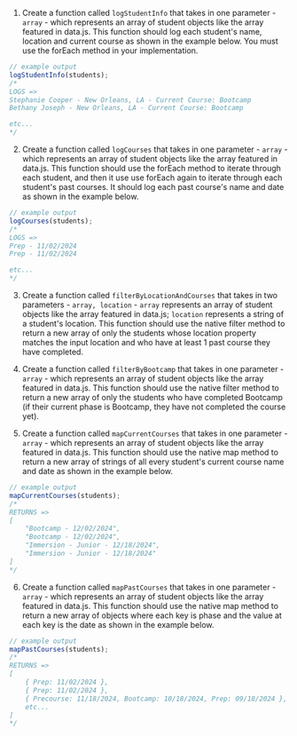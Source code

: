 
1. Create a function called `logStudentInfo` that takes in one parameter - `array` - which represents an array of student objects like the array featured in data.js. This function should log each student's name, location and current course as shown in the example below. You must use the forEach method in your implementation.

```javascript
// example output
logStudentInfo(students);
/*
LOGS =>
Stephanie Cooper - New Orleans, LA - Current Course: Bootcamp
Bethany Joseph - New Orleans, LA - Current Course: Bootcamp

etc...
*/
```

2. Create a function called `logCourses` that takes in one parameter - `array` - which represents an array of student objects like the array featured in data.js. This function should use the forEach method to iterate through each student, and then it use use forEach again to iterate through each student's past courses. It should log each past course's name and date as shown in the example below.

```javascript
// example output
logCourses(students);
/*
LOGS =>
Prep - 11/02/2024
Prep - 11/02/2024

etc...
*/
```

3. Create a function called `filterByLocationAndCourses` that takes in two parameters - `array, location` - `array` represents an array of student objects like the array featured in data.js; `location` represents a string of a student's location. This function should use the native filter method to return a new array of only the students whose location property matches the input location and who have at least 1 past course they have completed.

4. Create a function called `filterByBootcamp` that takes in one parameter - `array` - which represents an array of student objects like the array featured in data.js. This function should use the native filter method to return a new array of only the students who have completed Bootcamp (if their current phase is Bootcamp, they have not completed the course yet).

5. Create a function called `mapCurrentCourses` that takes in one parameter - `array` - which represents an array of student objects like the array featured in data.js. This function should use the native map method to return a new array of strings of all every student's current course name and date as shown in the example below.

```javascript
// example output
mapCurrentCourses(students);
/*
RETURNS =>
[
    "Bootcamp - 12/02/2024",
    "Bootcamp - 12/02/2024",
    "Immersion - Junior - 12/18/2024",
    "Immersion - Junior - 12/18/2024"
]
*/
```

6. Create a function called `mapPastCourses` that takes in one parameter - `array` - which represents an array of student objects like the array featured in data.js. This function should use the native map method to return a new array of objects where each key is phase and the value at each key is the date as shown in the example below.

```javascript
// example output
mapPastCourses(students);
/*
RETURNS => 
[
    { Prep: 11/02/2024 },
    { Prep: 11/02/2024 },
    { Precourse: 11/18/2024, Bootcamp: 10/18/2024, Prep: 09/18/2024 },
    etc...
]
*/
```